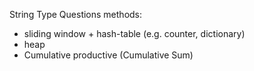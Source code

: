 String Type Questions methods:
- sliding window + hash-table (e.g. counter, dictionary)
- heap
- Cumulative productive (Cumulative Sum)